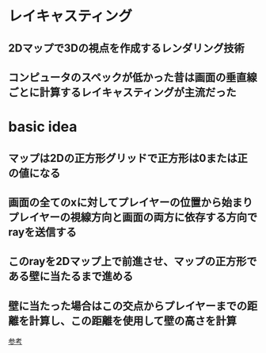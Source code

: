 # レイキャスティング
## 2Dマップで3Dの視点を作成するレンダリング技術
## コンピュータのスペックが低かった昔は画面の垂直線ごとに計算するレイキャスティングが主流だった

# basic idea
## マップは2Dの正方形グリッドで正方形は0または正の値になる
## 画面の全てのxに対してプレイヤーの位置から始まりプレイヤーの視線方向と画面の両方に依存する方向でrayを送信する
## このrayを2Dマップ上で前進させ、マップの正方形である壁に当たるまで進める
## 壁に当たった場合はこの交点からプレイヤーまでの距離を計算し、この距離を使用して壁の高さを計算

[参考](https://lodev-org.translate.goog/cgtutor/raycasting.html?_x_tr_sl=en&_x_tr_tl=ja&_x_tr_hl=ja&_x_tr_pto=wapp#Textured_Raycaster)
